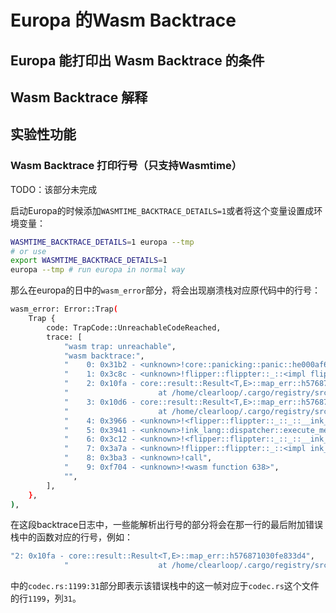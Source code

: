 # Europa 的Wasm Backtrace

## Europa 能打印出 Wasm Backtrace 的条件

## Wasm Backtrace 解释

## 实验性功能
### Wasm Backtrace 打印行号（只支持Wasmtime）

TODO：该部分未完成

启动Europa的时候添加`WASMTIME_BACKTRACE_DETAILS=1`或者将这个变量设置成环境变量：

```bash
WASMTIME_BACKTRACE_DETAILS=1 europa --tmp
# or use
export WASMTIME_BACKTRACE_DETAILS=1
europa --tmp # run europa in normal way
```

那么在europa的日中的`wasm_error`部分，将会出现崩溃栈对应原代码中的行号：

```bash
wasm_error: Error::Trap(
    Trap {
        code: TrapCode::UnreachableCodeReached,
        trace: [
            "wasm trap: unreachable",
            "wasm backtrace:",
            "    0: 0x31b2 - <unknown>!core::panicking::panic::he000af669cfcac01",
            "    1: 0x3c8c - <unknown>!flipper::flippter::_::<impl flipper::flippter::Flippter>::flip::h12b84979a77ae484",
            "    2: 0x10fa - core::result::Result<T,E>::map_err::h576871030fe833d4",
            "                    at /home/clearloop/.cargo/registry/src/github.com-1ecc6299db9ec823/parity-scale-codec-2.0.1/src/codec.rs:1199:31",
            "    3: 0x10d6 - core::result::Result<T,E>::map_err::h576871030fe833d4",
            "                    at /home/clearloop/.cargo/registry/src/github.com-1ecc6299db9ec823/parity-scale-codec-2.0.1/src/codec.rs:1198",
            "    4: 0x3966 - <unknown>!<flipper::flippter::_::_::__ink_MessageDispatchEnum as ink_lang::dispatcher::Execute>::execute::{{closure}}::hf35b139aaf5fba3b",
            "    5: 0x3941 - <unknown>!ink_lang::dispatcher::execute_message_mut::hf62eb790d230d371",
            "    6: 0x3c12 - <unknown>!<flipper::flippter::_::_::__ink_MessageDispatchEnum as ink_lang::dispatcher::Execute>::execute::heae3e5bbfc02afa0",
            "    7: 0x3a7a - <unknown>!flipper::flippter::_::<impl ink_lang::contract::DispatchUsingMode for flipper::flippter::Flippter>::dispatch_using_mode::h8e0c4495e09cd910",
            "    8: 0x3ba3 - <unknown>!call",
            "    9: 0xf704 - <unknown>!<wasm function 638>",
            "",
        ],
    },
),
```

在这段backtrace日志中，一些能解析出行号的部分将会在那一行的最后附加错误栈中的函数对应的行号，例如：

```bash
"2: 0x10fa - core::result::Result<T,E>::map_err::h576871030fe833d4",
            "                    at /home/clearloop/.cargo/registry/src/github.com-1ecc6299db9ec823/parity-scale-codec-2.0.1/src/codec.rs:1199:31"
```

中的`codec.rs:1199:31`部分即表示该错误栈中的这一帧对应于`codec.rs`这个文件的行`1199`，列`31`。